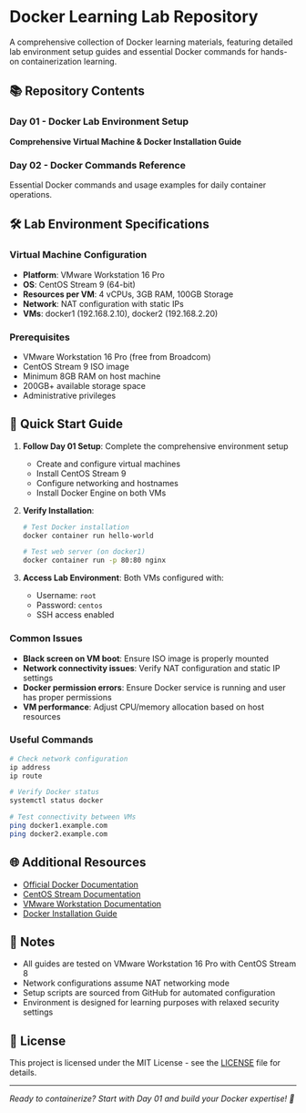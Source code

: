 # Docker Learning Lab Repository

A comprehensive collection of Docker learning materials, featuring detailed lab environment setup guides and essential Docker commands for hands-on containerization learning.

## 📚 Repository Contents

### Day 01 - Docker Lab Environment Setup
**Comprehensive Virtual Machine & Docker Installation Guide**

### Day 02 - Docker Commands Reference
Essential Docker commands and usage examples for daily container operations.

## 🛠️ Lab Environment Specifications

### Virtual Machine Configuration
- **Platform**: VMware Workstation 16 Pro
- **OS**: CentOS Stream 9 (64-bit)
- **Resources per VM**: 4 vCPUs, 3GB RAM, 100GB Storage
- **Network**: NAT configuration with static IPs
- **VMs**: docker1 (192.168.2.10), docker2 (192.168.2.20)

### Prerequisites
- VMware Workstation 16 Pro (free from Broadcom)
- CentOS Stream 9 ISO image
- Minimum 8GB RAM on host machine
- 200GB+ available storage space
- Administrative privileges

## 🚀 Quick Start Guide

1. **Follow Day 01 Setup**: Complete the comprehensive environment setup
   - Create and configure virtual machines
   - Install CentOS Stream 9
   - Configure networking and hostnames
   - Install Docker Engine on both VMs

2. **Verify Installation**: 
   ```bash
   # Test Docker installation
   docker container run hello-world
   
   # Test web server (on docker1)
   docker container run -p 80:80 nginx
   ```

3. **Access Lab Environment**: Both VMs configured with:
   - Username: `root`
   - Password: `centos`
   - SSH access enabled

### Common Issues
- **Black screen on VM boot**: Ensure ISO image is properly mounted
- **Network connectivity issues**: Verify NAT configuration and static IP settings
- **Docker permission errors**: Ensure Docker service is running and user has proper permissions
- **VM performance**: Adjust CPU/memory allocation based on host resources

### Useful Commands
```bash
# Check network configuration
ip address
ip route

# Verify Docker status
systemctl status docker

# Test connectivity between VMs
ping docker1.example.com
ping docker2.example.com
```

## 🌐 Additional Resources

- [Official Docker Documentation](https://docs.docker.com/)
- [CentOS Stream Documentation](https://centos.org/stream/)
- [VMware Workstation Documentation](https://docs.vmware.com/en/VMware-Workstation-Pro/)
- [Docker Installation Guide](https://docs.docker.com/engine/install/centos/)

## 📝 Notes

- All guides are tested on VMware Workstation 16 Pro with CentOS Stream 8
- Network configurations assume NAT networking mode
- Setup scripts are sourced from GitHub for automated configuration
- Environment is designed for learning purposes with relaxed security settings

## 📄 License

This project is licensed under the MIT License - see the [LICENSE](LICENSE) file for details.

---

*Ready to containerize? Start with Day 01 and build your Docker expertise! 🐳*
